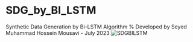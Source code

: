 # SDG_by_BI_LSTM
Synthetic Data Generation by Bi-LSTM Algorithm
% Developed by Seyed Muhammad Hossein Mousavi - July 2023
![SDGBILSTM](https://github.com/SeyedMuhammadHosseinMousavi/SDG_by_BI_LSTM/assets/11339420/5fedadbb-4333-4544-a6b3-6465a947e717)
